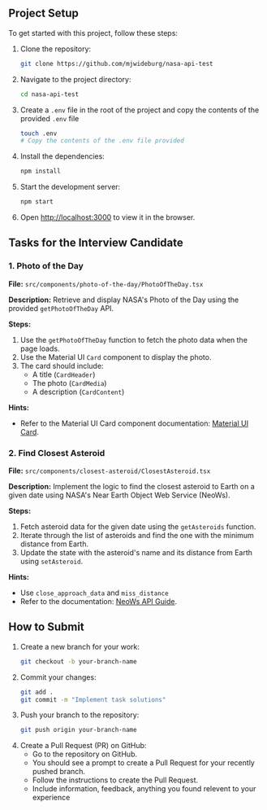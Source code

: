 
## Project Setup

To get started with this project, follow these steps:

1. Clone the repository:
    ```sh
    git clone https://github.com/mjwideburg/nasa-api-test
    ```
2. Navigate to the project directory:
    ```sh
    cd nasa-api-test
    ```
3. Create a `.env` file in the root of the project and copy the contents of the provided `.env` file
    ```sh
    touch .env
    # Copy the contents of the .env file provided
    ```
4. Install the dependencies:
    ```sh
    npm install
    ```
5. Start the development server:
    ```sh
    npm start
    ```
6. Open [http://localhost:3000](http://localhost:3000) to view it in the browser.


## Tasks for the Interview Candidate

### 1. Photo of the Day

**File:** `src/components/photo-of-the-day/PhotoOfTheDay.tsx`

**Description:**
Retrieve and display NASA's Photo of the Day using the provided `getPhotoOfTheDay` API.

**Steps:**
1. Use the `getPhotoOfTheDay` function to fetch the photo data when the page loads.
2. Use the Material UI `Card` component to display the photo.
3. The card should include:
    - A title (`CardHeader`)
    - The photo (`CardMedia`)
    - A description (`CardContent`)

**Hints:**
- Refer to the Material UI Card component documentation: [Material UI Card](https://mui.com/material-ui/react-card/#media).

### 2. Find Closest Asteroid

**File:** `src/components/closest-asteroid/ClosestAsteroid.tsx`

**Description:**
Implement the logic to find the closest asteroid to Earth on a given date using NASA's Near Earth Object Web Service (NeoWs).

**Steps:**
1. Fetch asteroid data for the given date using the `getAsteroids` function.
2. Iterate through the list of asteroids and find the one with the minimum distance from Earth.
3. Update the state with the asteroid's name and its distance from Earth using `setAsteroid`.

**Hints:**
- Use `close_approach_data` and `miss_distance`
- Refer to the documentation: [NeoWs API Guide](https://proulxp.github.io/CS290-How-To-Guide/neo.html).

## How to Submit

1. Create a new branch for your work:
    ```sh
    git checkout -b your-branch-name
    ```
2. Commit your changes:
    ```sh
    git add .
    git commit -m "Implement task solutions"
    ```
3. Push your branch to the repository:
    ```sh
    git push origin your-branch-name
    ```
4. Create a Pull Request (PR) on GitHub:
    - Go to the repository on GitHub.
    - You should see a prompt to create a Pull Request for your recently pushed branch.
    - Follow the instructions to create the Pull Request.
    - Include information, feedback, anything you found relevent to your experience